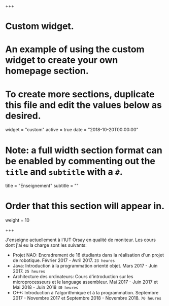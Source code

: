 +++
# Custom widget.
# An example of using the custom widget to create your own homepage section.
# To create more sections, duplicate this file and edit the values below as desired.
widget = "custom"
active = true
date = "2018-10-20T00:00:00"

# Note: a full width section format can be enabled by commenting out the `title` and `subtitle` with a `#`.
title = "Enseignement"
subtitle = ""

# Order that this section will appear in.
weight = 10

+++

J'enseigne actuellement à l'IUT Orsay en qualité de moniteur. Les cours dont j'ai eu la charge sont les suivants:

* Projet NAO: Encradrement de 16 étudiants dans la réalisation d'un projet de robotique. Février 2017 - Avril 2017. `23 heures`
* Java: Introduction à la programmation orienté objet. Mars 2017 - Juin 2017. `25 heures`
* Architecture des ordinateurs: Cours d'introduction sur les microprocesseurs et le language assembleur. Mai 2017 - Juin 2017 et Mai 2018 - Juin 2018 `40 heures`
* C++: Introduction à l'algorithmique et à la programmation. Septembre 2017 - Novembre 2017 et Septembre 2018 - Novembre 2018. `70 heures`
